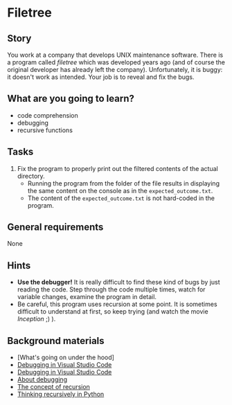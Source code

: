 # Filetree

## Story

You work at a company that develops UNIX maintenance software.
There is a program called _filetree_ which was developed years ago (and of course
the original developer has already left the company). Unfortunately, it is
buggy: it doesn't work as intended. Your job is to reveal and fix the bugs.

## What are you going to learn?

- code comprehension
- debugging
- recursive functions


## Tasks

1. Fix the program to properly print out the filtered contents of the actual directory.
    - Running the program from the folder of the file results in displaying the same content on the console as in the `expected_outcome.txt`.
    - The content of the `expected_outcome.txt` is not hard-coded in the program.

## General requirements

None

## Hints

- **Use the debugger!** It is really difficult to find these kind of bugs by just
  reading the code. Step through the code multiple times, watch for variable
  changes, examine the program in detail.
- Be careful, this program uses recursion at some point. It is sometimes difficult
  to understand at first, so keep trying (and watch the movie _Inception_ ;) ).

## Background materials

- <i class="far fa-exclamation"></i> [What's going on under the hood]
- <i class="far fa-exclamation"></i> <i class="far fa-video"></i> [Debugging in Visual Studio Code](https://www.youtube.com/watch?v=w8QHoVam1-I)
- <i class="far fa-exclamation"></i> [Debugging in Visual Studio Code](https://code.visualstudio.com/docs/editor/debugging)
- <i class="far fa-book-open"></i> [About debugging](https://python-textbok.readthedocs.io/en/stable/Errors_and_Exceptions.html#debugging-programs)
- <i class="far fa-video"></i> [The concept of recursion](https://www.youtube.com/watch?v=vPEJSJMg4jY)
- <i class="far fa-candy-cane"></i> [Thinking recursively in Python](https://realpython.com/python-thinking-recursively/)

